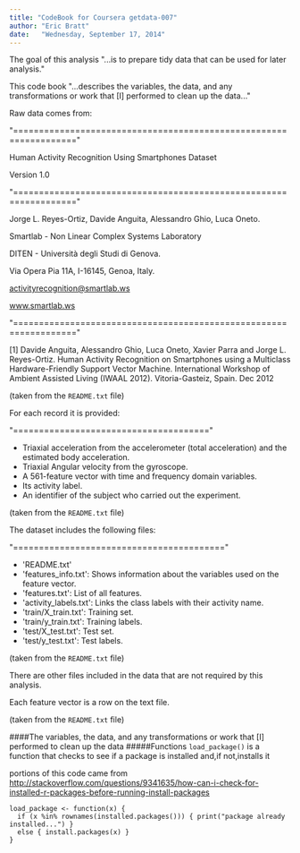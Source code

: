 ```yaml
---
title: "CodeBook for Coursera getdata-007"
author: "Eric Bratt"
date:   "Wednesday, September 17, 2014"
---
```


The goal of this analysis "...is to prepare tidy data that can be used for later analysis."

This code book "...describes the variables, the data, and any transformations or work that [I] performed to clean up the data..."

Raw data comes from:

"=================================================================="

Human Activity Recognition Using Smartphones Dataset

Version 1.0

"=================================================================="

Jorge L. Reyes-Ortiz, Davide Anguita, Alessandro Ghio, Luca Oneto.

Smartlab - Non Linear Complex Systems Laboratory

DITEN - Università degli Studi di Genova.

Via Opera Pia 11A, I-16145, Genoa, Italy.

activityrecognition@smartlab.ws

www.smartlab.ws

"=================================================================="

[1] Davide Anguita, Alessandro Ghio, Luca Oneto, Xavier Parra and Jorge L. Reyes-Ortiz. Human Activity Recognition on Smartphones using a Multiclass Hardware-Friendly Support Vector Machine. International Workshop of Ambient Assisted Living (IWAAL 2012). Vitoria-Gasteiz, Spain. Dec 2012

(taken from the `README.txt` file)

For each record it is provided:

"======================================"

- Triaxial acceleration from the accelerometer (total acceleration) and the estimated body acceleration.
- Triaxial Angular velocity from the gyroscope. 
- A 561-feature vector with time and frequency domain variables. 
- Its activity label. 
- An identifier of the subject who carried out the experiment.

(taken from the `README.txt` file)


The dataset includes the following files:

"========================================="

- 'README.txt'
- 'features_info.txt': Shows information about the variables used on the feature vector.
- 'features.txt': List of all features.
- 'activity_labels.txt': Links the class labels with their activity name.
- 'train/X_train.txt': Training set.
- 'train/y_train.txt': Training labels.
- 'test/X_test.txt': Test set.
- 'test/y_test.txt': Test labels.

(taken from the `README.txt` file)

There are other files included in the data that are not required by this analysis.

Each feature vector is a row on the text file.

(taken from the `README.txt` file)

####The variables, the data, and any transformations or work that [I] performed to clean up the data
#####Functions
`load_package()` is a function that checks to see if a package is installed and,if not,installs it

portions of this code came from http://stackoverflow.com/questions/9341635/how-can-i-check-for-installed-r-packages-before-running-install-packages

```
load_package <- function(x) {
  if (x %in% rownames(installed.packages())) { print("package already installed...") }
  else { install.packages(x) }
}
```

